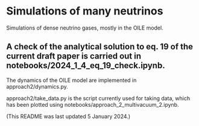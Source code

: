 # Simulations of many neutrinos

Simulations of dense neutrino gases, mostly in the OILE model.

## A check of the analytical solution to eq. 19 of the current draft paper is carried out in notebooks/2024_1_4_eq_19_check.ipynb.

The dynamics of the OILE model are implemented in approach2/dynamics.py.

approach2/take_data.py is the script currently used for taking data, which has been plotted using notebooks/approach_2_multivacuum_2.ipynb.

(This README was last updated 5 January 2024.)
